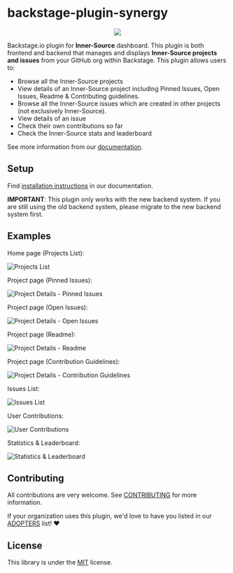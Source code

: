 # backstage-plugin-synergy

<p align="center">
<img src="./docs/images/logo.png"/>
</p>

Backstage.io plugin for **Inner-Source** dashboard. This plugin is both frontend and backend that manages and displays **Inner-Source projects and issues** from your GitHub org within Backstage. This plugin allows users to:

- Browse all the Inner-Source projects
- View details of an Inner-Source project including Pinned Issues, Open Issues, Readme & Contributing guidelines.
- Browse all the Inner-Source issues which are created in other projects (not exclusively Inner-Source).
- View details of an issue
- Check their own contributions so far
- Check the Inner-Source stats and leaderboard

See more information from our [documentation](./docs/index.md).

## Setup

Find [installation instructions](./docs/index.md#installation) in our documentation.

**IMPORTANT**: This plugin only works with the new backend system. If you are still
using the old backend system, please migrate to the new backend system first.

## Examples

Home page (Projects List):

![Projects List](./docs/images/projects.png)

Project page (Pinned Issues):

![Project Details - Pinned Issues](./docs/images/projectDetails.png)

Project page (Open Issues):

![Project Details - Open Issues](./docs/images/projectDetailsOpenIssues.png)

Project page (Readme):

![Project Details - Readme](./docs/images/projectDetailsReadme.png)

Project page (Contribution Guidelines):

![Project Details - Contribution Guidelines](./docs/images/projectDetailsContribution.png)

Issues List:

![Issues List](./docs/images/issues.png)

User Contributions:

![User Contributions](./docs/images/contributions.png)

Statistics & Leaderboard:

![Statistics & Leaderboard](./docs/images/stats.png)

## Contributing

All contributions are very welcome. See [CONTRIBUTING](CONTRIBUTING.md) for more information.

If your organization uses this plugin, we'd love to have you listed in our [ADOPTERS](ADOPTERS.md) list! ❤️

## License

This library is under the [MIT](LICENSE) license.
